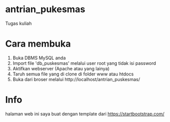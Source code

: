 # antrian_pukesmas
Tugas kuliah

# Cara membuka 
1. Buka DBMS MySQL anda 
2. Import file 'db_puskesmas' melalui user root yang tidak isi password
2. Aktifkan webserver (Apache atau yang lainya)
3. Taruh semua file yang di clone di folder www atau htdocs
4. Buka dari broser melalui http://localhost/antrian_puskesmas/

# Info 
halaman web ini saya buat dengan template dari https://startbootstrap.com/ 
